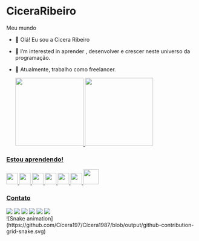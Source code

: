 # CiceraRibeiro
Meu mundo

- 👋  Olá! Eu sou a Cicera Ribeiro
- 👀 I’m interested in  aprender , desenvolver e crescer neste universo da programação.
- 🌱 Atualmente, trabalho como freelancer.

  <div>
    <a href="https://github.com/Cícera1987">
    <img height="180em" src="https://github-readme-stats.vercel.app/api?username=Cicera1987&show_icons=true&theme=dracula&include_all_commits=true&count_private=true"/>
    <img height="180em" src="https://github-readme-stats.vercel.app/api/top-langs/?username=Cicera1987&layout=compact&langs_count=7&theme=dracula"/>
</div>
  
### Estou aprendendo!
  <div style="display: inline_block">
   <img src="https://cdn.jsdelivr.net/gh/devicons/devicon/icons/javascript/javascript-original.svg" width="30" height="30"/>
   <img src="https://cdn.jsdelivr.net/gh/devicons/devicon/icons/typescript/typescript-original.svg" width="30" height="30"/>
   <img src="https://cdn.jsdelivr.net/gh/devicons/devicon/icons/php/php-original.svg" width="30" height="30"/>
   <img src="https://cdn.jsdelivr.net/gh/devicons/devicon/icons/html5/html5-original-wordmark.svg" width="30" height="30"/>
   <img src="https://cdn.jsdelivr.net/gh/devicons/devicon/icons/css3/css3-original-wordmark.svg" width="30" height="30"/>
   <img src="https://cdn.jsdelivr.net/gh/devicons/devicon/icons/c/c-original.svg" width="30" height="30"/>
   <img src="https://cdn.jsdelivr.net/gh/devicons/devicon/icons/java/java-original-wordmark.svg" width="40" height="40"/>
  </div>
    
  ### Contato
  <div>
    <a href="https://instagram.com/cicribeiro/" target="_blank"><img src="https://img.shields.io/badge/-Instagram-%23E4405F?style=for-the-badge&logo=instagram&logoColor=white" target="_blank"></a>
    <a href="https://www.twitch.tv/maccicera" target="_blank"><img src="https://img.shields.io/badge/Twitch-9146FF?style=for-the-badge&logo=twitch&logoColor=white" target="_blank"></a>
    <a href = "mailto:contato@cicera.ribeiro@gmail.com.br"><img src="https://img.shields.io/badge/Gmail-D14836?style=for-the-badge&logo=gmail&logoColor=white" target="_blank"></a>
    <a href= "https://linkwhats.app/f64b50" target="_blank"><img src="https://img.shields.io/badge/WhatsApp-25D366?style=for-the-badge&logo=whatsapp&logoColor=white " target="_blank"></a> 
    <a href="https://www.linkedin.com/in/cícera-ribeiro-5201b8116/" target="_blank"><img src="https://img.shields.io/badge/-LinkedIn-%230077B5?style=for-the-badge&logo=linkedin&logoColor=white" target="_blank"></a>
    <a href= "https://web.telegram.org/z/" target="_blank"><img src="https://img.shields.io/badge/Telegram-2CA5E0?style=for-the-badge&logo=telegram&logoColor=white" target="_blank"></a> 
</div>
  
  <div>
    ![Snake animation](https://github.com/Cícera197/Cícera1987/blob/output/github-contribution-grid-snake.svg)
  </div>
